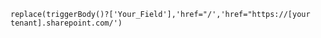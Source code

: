 ```replace(triggerBody()?['Your_Field'],'href="/','href="https://[your tenant].sharepoint.com/')```
